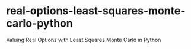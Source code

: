 # real-options-least-squares-monte-carlo-python
Valuing Real Options with Least Squares Monte Carlo in Python
